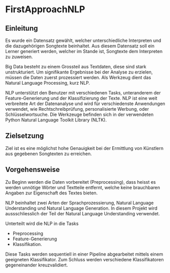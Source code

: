 # FirstApproachNLP

## Einleitung
Es wurde ein Datensatz gewählt, welcher unterschiedliche Interpreten und die dazugehörigen Songtexte beinhaltet. Aus diesem Datensatz soll ein Lerner generiert werden, welcher im Stande ist, Songtexte dem Interpreten zu zuweisen.

Big Data besteht zu einem Grossteil aus Textdaten, diese sind stark unstrukturiert. Um signifikante Ergebnisse bei der Analyse zu erzielen, müssen die Daten zuerst prozessiert werden. Als Werkzeug dient das Natural Language Processing, kurz NLP.

NLP unterstützt den Benutzer mit verschiedenen Tasks, unteranderem der Feature-Generierung und der Klassifizierung der Texte. NLP ist eine weit verbreitete Art der Datenanalyse und wird  für verschiedenste Anwendungen verwendet, wie Rechtschreibprüfung, personalisierte Werbung, oder Schlüsselwortsuche. Die Werkzeuge befinden sich in der verwendeten Python Natural Language Toolkit Library (NLTK).



## Zielsetzung
Ziel ist es eine möglichst hohe Genauigkeit bei der Ermittlung von Künstlern aus gegebenen Songtexten zu erreichen. 


## Vorgehensweise

Zu Beginn werden die Daten vorbereitet (Preprocessing), dass heisst es werden unnötige Wörter und Textteile entfernt, welche keine brauchbaren Angaben zur Eigenschaft des Textes bieten.

NLP beinhaltet zwei Arten der Sprachprozessierung, Natural Language Understanding und Natural Language Generation. In diesem Projekt wird aussschliesslich der Teil der Natural Language Understanding verwendet.

Unterteilt wird die NLP in die Tasks 
- Preprocessing
- Feature-Generierung
- Klassifikation.

Diese Tasks werden sequentiell in einer Pipeline abgearbeitet mittels einem geeigneten Klassifikator.
Zum Schluss werden verschiedene Klassifikatoren gegeneinander kreuzvalidiert.

